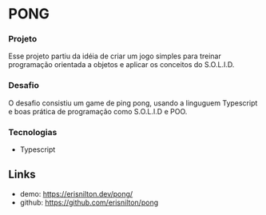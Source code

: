 # PONG

### Projeto

Esse projeto partiu da idéia de criar um jogo simples para treinar programação orientada a objetos e aplicar os conceitos do S.O.L.I.D.

### Desafio

O desafio consistiu um game de ping pong, usando a linguguem Typescript e boas prática de programação como S.O.L.I.D e POO.

### Tecnologias
- Typescript

## Links

- demo: https://erisnilton.dev/pong/
- github: https://github.com/erisnilton/pong
